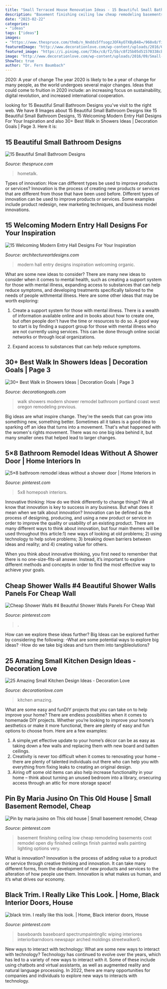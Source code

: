 ```yaml
---
title: "Small Terraced House Renovation Ideas - 15 Beautiful Small Bathroom Designs"
description: "Basement finishing ceiling low cheap remodeling basements cost remodel open diy finished ceilings finish painted walls painting lighting options very"
date: "2023-02-22"
categories:
- "ideas"
tags: ["ideas"]
images:
- "https://www.thespruce.com/thmb/n_Nndds5ffsogzJOFAyO7XByB48=/960x0/filters:no_upscale():max_bytes(150000):strip_icc()/master-bath-remodel-bathroom-ideas-home-improvement-5baec62cc9e77c0026d7891d.jpg"
featuredImage: "http://www.decorationlove.com/wp-content/uploads/2016/09/Small-Kitchen-Wall-Color-Ideas-1.jpg"
featured_image: "https://i.pinimg.com/736x/c8/f2/5b/c8f25b05d51570338cb2a52d9458a399.jpg"
image: "http://www.decorationlove.com/wp-content/uploads/2016/09/Small-Kitchen-Wall-Color-Ideas-1.jpg"
ShowToc: true
author: "Dr. Fern Baumbach"
---
```



2020: A year of change
The year 2020 is likely to be a year of change for many people, as the world undergoes several major changes. Ideas that could come to fruition in 2020 include: an increasing focus on sustainability, digital revolution, and increased international cooperation.

	

		
looking for 15 Beautiful Small Bathroom Designs you've visit to the right web. We have 8 Images about 15 Beautiful Small Bathroom Designs like 15 Beautiful Small Bathroom Designs, 15 Welcoming Modern Entry Hall Designs For Your Inspiration and also 30+ Best Walk in Showers Ideas | Decoration Goals | Page 3. Here it is:
		
    
## 15 Beautiful Small Bathroom Designs

<img loading=lazy src="https://www.thespruce.com/thmb/n_Nndds5ffsogzJOFAyO7XByB48=/960x0/filters:no_upscale():max_bytes(150000):strip_icc()/master-bath-remodel-bathroom-ideas-home-improvement-5baec62cc9e77c0026d7891d.jpg" onerror="this.onerror=null;this.src='https://tse2.mm.bing.net/th?id=OIP.WAZgxHRreozDJv1Cp1XYoQHaLH&amp;pid=15.1';" alt="15 Beautiful Small Bathroom Designs">

_Source: thespruce.com_

>hometalk. 

	

Types of innovation: How can different types be used to improve products or services?
Innovation is the process of creating new products or services that are different from those that have been used before. Different types of innovation can be used to improve products or services. Some examples include product redesign, new marketing techniques, and business model innovations.

    
## 15 Welcoming Modern Entry Hall Designs For Your Inspiration

<img loading=lazy src="https://www.architectureartdesigns.com/wp-content/uploads/2014/09/15-Welcoming-Modern-Entry-Hall-Designs-For-Your-Inspiration-4-630x866.jpg" onerror="this.onerror=null;this.src='https://tse3.mm.bing.net/th?id=OIP.tYw3wR91qnVBq8quE082WQHaKL&amp;pid=15.1';" alt="15 Welcoming Modern Entry Hall Designs For Your Inspiration">

_Source: architectureartdesigns.com_

>modern hall entry designs inspiration welcoming organic. 

	

What are some new ideas to consider?
There are many new ideas to consider when it comes to mental health, such as creating a support system for those with mental illness, expanding access to substances that can help reduce symptoms, and developing treatments specifically tailored to the needs of people withmental illness. Here are some other ideas that may be worth exploring:
1. Create a support system for those with mental illness. There is a wealth of information available online and in books about how to create one, but often people don't have the time or resources to do so. A good way to start is by finding a support group for those with mental illness who are not currently using services. This can be done through online social networks or through local organizations.

2. Expand access to substances that can help reduce symptoms.

    
## 30+ Best Walk In Showers Ideas | Decoration Goals | Page 3

<img loading=lazy src="https://www.decorationgoals.com/wp-content/uploads/2017/02/Stylish-Walk-in-Shower.jpg" onerror="this.onerror=null;this.src='https://tse2.mm.bing.net/th?id=OIP.rbIk4m4XaoG2wJTKoOtTnQHaKi&amp;pid=15.1';" alt="30+ Best Walk in Showers Ideas | Decoration Goals | Page 3">

_Source: decorationgoals.com_

>walk showers modern shower remodel bathroom portland coast west oregon remodeling previous. 

	

Big ideas are what inspire change. They're the seeds that can grow into something new, something better. Sometimes all it takes is a good idea to sparking off an idea that turns into a movement. That's what happened with the women's rights movement. There was no one big idea behind it, but many smaller ones that helped lead to larger changes.

    
## 5×8 Bathroom Remodel Ideas Without A Shower Door | Home Interiors In

<img loading=lazy src="https://i.pinimg.com/736x/e0/9b/d9/e09bd9289ebd05866bc167b4b017a798.jpg" onerror="this.onerror=null;this.src='https://tse1.mm.bing.net/th?id=OIP.U8ARpgu_eviWc80a2AW8IgAAAA&amp;pid=15.1';" alt="5×8 bathroom remodel ideas without a shower door | Home Interiors in">

_Source: pinterest.com_

>5x8 homeposh interiors. 

	

Innovative thinking: How do we think differently to change things?
We all know that innovation is key to success in any business. But what does it mean when we talk about innovation?
Innovation can be defined as the process of designing, producing, and using a new product or service in order to improve the quality or usability of an existing product. There are many different ways to think about innovation, but four main themes will be used throughout this article:1) new ways of looking at old problems; 2) using technology to help solve problems; 3) breaking down barriers between ideas and reality; and 4) creating value for others. 

When you think about innovative thinking, you first need to remember that there is no one-size-fits-all answer. Instead, it’s important to explore different methods and concepts in order to find the most effective way to achieve your goals.

    
## Cheap Shower Walls #4 Beautiful Shower Walls Panels For Cheap Wall

<img loading=lazy src="https://i.pinimg.com/736x/c8/f2/5b/c8f25b05d51570338cb2a52d9458a399.jpg" onerror="this.onerror=null;this.src='https://tse4.mm.bing.net/th?id=OIP.RrriG8qj_4OHLimoonMQoAHaLJ&amp;pid=15.1';" alt="Cheap Shower Walls #4 Beautiful Shower Walls Panels For Cheap Wall">

_Source: pinterest.com_

>. 

	

How can we explore these ideas further?
Big Ideas can be explored further by considering the following: 
-What are some potential ways to explore big ideas? 
-How do we take big ideas and turn them into tangibleolutions?

    
## 25 Amazing Small Kitchen Design Ideas - Decoration Love

<img loading=lazy src="http://www.decorationlove.com/wp-content/uploads/2016/09/Small-Kitchen-Wall-Color-Ideas-1.jpg" onerror="this.onerror=null;this.src='https://tse2.mm.bing.net/th?id=OIP.tUbvJcs_D5ssB03N3h5QxAHaLH&amp;pid=15.1';" alt="25 Amazing Small Kitchen Design Ideas - Decoration Love">

_Source: decorationlove.com_

>kitchen amazing. 

	

What are some easy and funDIY projects that you can take on to help improve your home?
There are endless possibilities when it comes to homemade DIY projects. Whether you’re looking to improve your home’s aesthetics or make it more functional, there are plenty of easy and fun options to choose from. Here are a few examples: 
1. A simple,yet effective update to your home’s décor can be as easy as taking down a few walls and replacing them with new board and batten ceilings. 
2. Creativity is never too difficult when it comes to renovating your home – there are plenty of talented individuals out there who can help you with everything from fixing leaks to creating an original design. 
3. Airing off some old items can also help increase functionality in your home – think about turning an unused bedroom into a library, orsecuring access through an attic for more storage space!

    
## Pin By Maria Jusino On This Old House | Small Basement Remodel, Cheap

<img loading=lazy src="https://i.pinimg.com/736x/cf/f8/ec/cff8ecc9d179346ef10bd7a6cf9adb82--low-ceiling-basement-open-basement.jpg" onerror="this.onerror=null;this.src='https://tse1.mm.bing.net/th?id=OIP.b9ZSD2RtOhwvpt7kkt8l1wHaFQ&amp;pid=15.1';" alt="Pin by maria jusino on This old house | Small basement remodel, Cheap">

_Source: pinterest.com_

>basement finishing ceiling low cheap remodeling basements cost remodel open diy finished ceilings finish painted walls painting lighting options very. 

	

What is innovation?
Innovation is the process of adding value to a product or service through creative thinking and innovation. It can take many different forms, from the development of new products and services to the alteration of how people use them. Innovation is what makes us human, and it’s what drives our economy.

    
## Black Trim. I Really Like This Look. | Home, Black Interior Doors, House

<img loading=lazy src="https://i.pinimg.com/736x/2f/b6/a7/2fb6a7696198b6df1a4623893daa7c79.jpg" onerror="this.onerror=null;this.src='https://tse1.mm.bing.net/th?id=OIP.pUP-RBzEstyWD6GYKFWF8wHaJ4&amp;pid=15.1';" alt="black trim. I really like this look. | Home, Black interior doors, House">

_Source: pinterest.com_

>baseboards baseboard spectrumpaintingllc wiping interiores interiorbarndoors newspapr arched moldings streetwalker0. 

	

New ways to interact with technology: What are some new ways to interact with technology?
Technology has continued to evolve over the years, which has led to a variety of new ways to interact with it. Some of these include using chatbots and virtual assistants, as well as augmented reality and natural language processing. In 2022, there are many opportunities for companies and individuals to explore new ways to interacts with technology.

